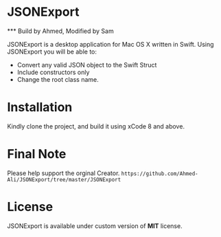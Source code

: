 JSONExport 
==========
*** Build by Ahmed, Modified by Sam

JSONExport is a desktop application for Mac OS X written in Swift. 
Using JSONExport you will be able to:
* Convert any valid JSON object to the Swift Struct
* Include constructors only
* Change the root class name.

Installation
========================
Kindly clone the project, and build it using xCode 8 and above.

Final Note
========================
Please help support the orginal Creator. `https://github.com/Ahmed-Ali/JSONExport/tree/master/JSONExport`

License
========================
JSONExport is available under custom version of **MIT** license.
